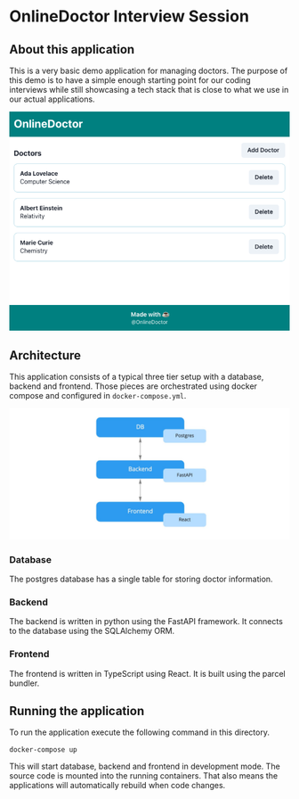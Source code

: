 # OnlineDoctor Interview Session



## About this application

This is a very basic demo application for managing doctors. The purpose
of this demo is to have a simple enough starting point for our coding
interviews while still showcasing a tech stack that is close to what
we use in our actual applications. 

![Screenshot of the demo application](./docs/screenshot_doctor_list.png)

## Architecture

This application consists of a typical three tier setup with a
database, backend and frontend. Those pieces are orchestrated
using docker compose and configured in `docker-compose.yml`.

![Architecture diagrom of demo application](./docs/demo_app_architecture.jpg)

### Database
The postgres database has a single table for storing doctor information. 

### Backend
The backend is written in python using the FastAPI framework. It connects
to the database using the SQLAlchemy ORM.

### Frontend
The frontend is written in TypeScript using React. It is built using the
parcel bundler.


## Running the application
To run the application execute the following command in this directory.

```
docker-compose up
```

This will start database, backend and frontend in development mode. The source
code is mounted into the running containers. That also means the applications will
automatically rebuild when code changes.